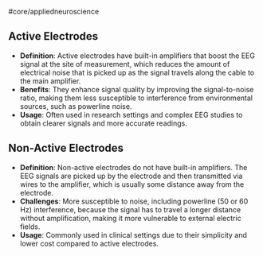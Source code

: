 #core/appliedneuroscience

## Active Electrodes

- **Definition**: Active electrodes have built-in amplifiers that boost the EEG signal at the site of measurement, which reduces the amount of electrical noise that is picked up as the signal travels along the cable to the main amplifier.
- **Benefits**: They enhance signal quality by improving the signal-to-noise ratio, making them less susceptible to interference from environmental sources, such as powerline noise.
- **Usage**: Often used in research settings and complex EEG studies to obtain clearer signals and more accurate readings.

## Non-Active Electrodes

- **Definition**: Non-active electrodes do not have built-in amplifiers. The EEG signals are picked up by the electrode and then transmitted via wires to the amplifier, which is usually some distance away from the electrode.
- **Challenges**: More susceptible to noise, including powerline (50 or 60 Hz) interference, because the signal has to travel a longer distance without amplification, making it more vulnerable to external electric fields.
- **Usage**: Commonly used in clinical settings due to their simplicity and lower cost compared to active electrodes.
